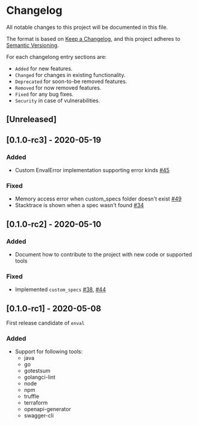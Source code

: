 # Changelog
All notable changes to this project will be documented in this file.

The format is based on [Keep a Changelog](https://keepachangelog.com/en/1.0.0/),
and this project adheres to [Semantic Versioning](https://semver.org/spec/v2.0.0.html).

For each changelong entry sections are:

* `Added` for new features.
* `Changed` for changes in existing functionality.
* `Deprecated` for soon-to-be removed features.
* `Removed` for now removed features.
* `Fixed` for any bug fixes.
* `Security` in case of vulnerabilities.


## [Unreleased]

## [0.1.0-rc3] - 2020-05-19

### Added

- Custom EnvalError implementation supporting error kinds [#45](https://github.com/Adhara-Tech/enval/issues/45)

### Fixed

- Memory access error when custom_specs folder doesn't exist [#49](https://github.com/Adhara-Tech/enval/issues/49)
- Stacktrace is shown when a spec wasn't found [#34](https://github.com/Adhara-Tech/enval/issues/34)

## [0.1.0-rc2] - 2020-05-10

### Added

- Document how to contribute to the project with new code or supported tools

### Fixed

- Implemented `custom_specs` [#38](https://github.com/Adhara-Tech/enval/pull/38), [#44](https://github.com/Adhara-Tech/enval/pull/44)

## [0.1.0-rc1] - 2020-05-08

First release candidate of `enval`

### Added

- Support for following tools:
    - java
    - go
    - gotestsum
    - golangci-lint
    - node
    - npm
    - truffle
    - terraform
    - openapi-generator
    - swagger-cli

